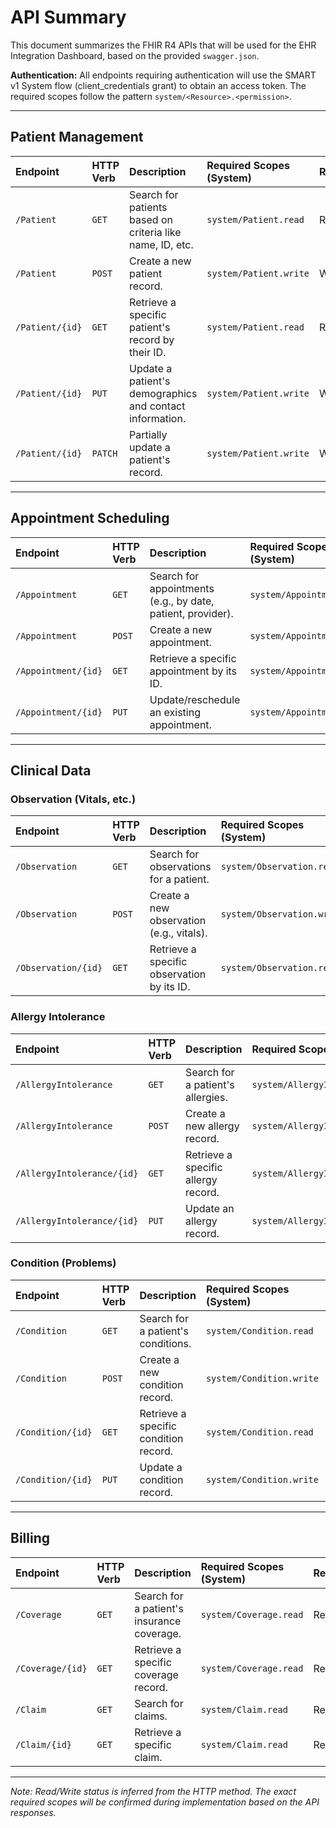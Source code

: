 # API Summary

This document summarizes the FHIR R4 APIs that will be used for the EHR Integration Dashboard, based on the provided `swagger.json`.

**Authentication:** All endpoints requiring authentication will use the SMART v1 System flow (client_credentials grant) to obtain an access token. The required scopes follow the pattern `system/<Resource>.<permission>`.

---

## Patient Management

| Endpoint | HTTP Verb | Description | Required Scopes (System) | Read/Write |
| :--- | :--- | :--- | :--- | :--- |
| `/Patient` | `GET` | Search for patients based on criteria like name, ID, etc. | `system/Patient.read` | Read |
| `/Patient` | `POST` | Create a new patient record. | `system/Patient.write` | Write |
| `/Patient/{id}` | `GET` | Retrieve a specific patient's record by their ID. | `system/Patient.read` | Read |
| `/Patient/{id}` | `PUT` | Update a patient's demographics and contact information. | `system/Patient.write` | Write |
| `/Patient/{id}` | `PATCH` | Partially update a patient's record. | `system/Patient.write` | Write |

---

## Appointment Scheduling

| Endpoint | HTTP Verb | Description | Required Scopes (System) | Read/Write |
| :--- | :--- | :--- | :--- | :--- |
| `/Appointment` | `GET` | Search for appointments (e.g., by date, patient, provider). | `system/Appointment.read` | Read |
| `/Appointment` | `POST` | Create a new appointment. | `system/Appointment.write` | Write |
| `/Appointment/{id}` | `GET` | Retrieve a specific appointment by its ID. | `system/Appointment.read` | Read |
| `/Appointment/{id}` | `PUT` | Update/reschedule an existing appointment. | `system/Appointment.write` | Write |

---

## Clinical Data

### Observation (Vitals, etc.)

| Endpoint | HTTP Verb | Description | Required Scopes (System) | Read/Write |
| :--- | :--- | :--- | :--- | :--- |
| `/Observation` | `GET` | Search for observations for a patient. | `system/Observation.read` | Read |
| `/Observation` | `POST` | Create a new observation (e.g., vitals). | `system/Observation.write` | Write |
| `/Observation/{id}` | `GET` | Retrieve a specific observation by its ID. | `system/Observation.read` | Read |

### Allergy Intolerance

| Endpoint | HTTP Verb | Description | Required Scopes (System) | Read/Write |
| :--- | :--- | :--- | :--- | :--- |
| `/AllergyIntolerance` | `GET` | Search for a patient's allergies. | `system/AllergyIntolerance.read` | Read |
| `/AllergyIntolerance` | `POST` | Create a new allergy record. | `system/AllergyIntolerance.write` | Write |
| `/AllergyIntolerance/{id}` | `GET` | Retrieve a specific allergy record. | `system/AllergyIntolerance.read` | Read |
| `/AllergyIntolerance/{id}` | `PUT` | Update an allergy record. | `system/AllergyIntolerance.write` | Write |

### Condition (Problems)

| Endpoint | HTTP Verb | Description | Required Scopes (System) | Read/Write |
| :--- | :--- | :--- | :--- | :--- |
| `/Condition` | `GET` | Search for a patient's conditions. | `system/Condition.read` | Read |
| `/Condition` | `POST` | Create a new condition record. | `system/Condition.write` | Write |
| `/Condition/{id}` | `GET` | Retrieve a specific condition record. | `system/Condition.read` | Read |
| `/Condition/{id}` | `PUT` | Update a condition record. | `system/Condition.write` | Write |

---

## Billing

| Endpoint | HTTP Verb | Description | Required Scopes (System) | Read/Write |
| :--- | :--- | :--- | :--- | :--- |
| `/Coverage` | `GET` | Search for a patient's insurance coverage. | `system/Coverage.read` | Read |
| `/Coverage/{id}` | `GET` | Retrieve a specific coverage record. | `system/Coverage.read` | Read |
| `/Claim` | `GET` | Search for claims. | `system/Claim.read` | Read |
| `/Claim/{id}` | `GET` | Retrieve a specific claim. | `system/Claim.read` | Read |

---
*Note: Read/Write status is inferred from the HTTP method. The exact required scopes will be confirmed during implementation based on the API responses.*
